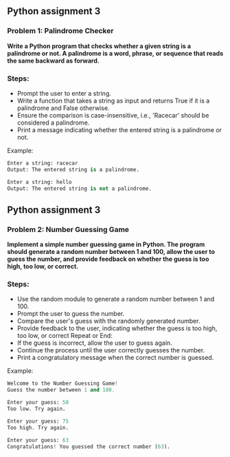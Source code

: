 ## Python assignment 3

### Problem 1: Palindrome Checker

**Write a Python program that checks whether a given string is a palindrome or not.
A palindrome is a word, phrase, or sequence that reads the same backward as forward.**

### Steps:

- Prompt the user to enter a string.
- Write a function that takes a string as input and returns True if it is a palindrome and False otherwise.
- Ensure the comparison is case-insensitive, i.e., 'Racecar' should be considered a palindrome.
- Print a message indicating whether the entered string is a palindrome or not.

Example:
```py
Enter a string: racecar
Output: The entered string is a palindrome.

Enter a string: hello
Output: The entered string is not a palindrome.
```

## Python assignment 3
### Problem 2: Number Guessing Game

**Implement a simple number guessing game in Python. The program should generate a random number between 1 and 100,
allow the user to guess the number, and provide feedback on whether the guess is too high, too low, or correct.**
### Steps:

- Use the random module to generate a random number between 1 and 100.
- Prompt the user to guess the number.
- Compare the user's guess with the randomly generated number.
- Provide feedback to the user, indicating whether the guess is too high, too low, or correct    Repeat or End:
- If the guess is incorrect, allow the user to guess again.
- Continue the process until the user correctly guesses the number.
- Print a congratulatory message when the correct number is guessed.

Example:
```py
Welcome to the Number Guessing Game!
Guess the number between 1 and 100.

Enter your guess: 50
Too low. Try again.

Enter your guess: 75
Too high. Try again.

Enter your guess: 63
Congratulations! You guessed the correct number (63).
```
